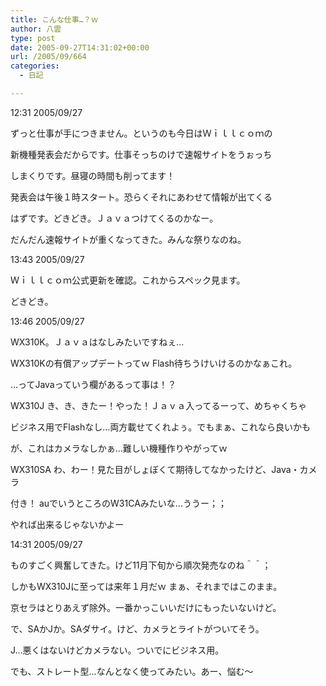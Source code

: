 ```yaml
---
title: こんな仕事…？ｗ
author: 八雲
type: post
date: 2005-09-27T14:31:02+00:00
url: /2005/09/664
categories:
  - 日記

---
```

12:31 2005/09/27
  
ずっと仕事が手につきません。というのも今日はＷｉｌｌｃｏｍの
  
新機種発表会だからです。仕事そっちのけで速報サイトをうぉっち
  
しまくりです。昼寝の時間も削ってます！
  
発表会は午後１時スタート。恐らくそれにあわせて情報が出てくる
  
はずです。どきどき。Ｊａｖａつけてくるのかなー。
  
だんだん速報サイトが重くなってきた。みんな祭りなのね。

13:43 2005/09/27
  
Ｗｉｌｌｃｏｍ公式更新を確認。これからスペック見ます。
  
どきどき。

13:46 2005/09/27
  
WX310K。Ｊａｖａはなしみたいですねぇ…
  
WX310Kの有償アップデートってｗ Flash待ちうけいけるのかなぁこれ。
  
…ってJavaっていう欄があるって事は！？
  
WX310J き、き、きたー！やった！Ｊａｖａ入ってるーって、めちゃくちゃ
  
ビジネス用でFlashなし…両方載せてくれよぅ。でもまぁ、これなら良いかも
  
が、これはカメラなしかぁ…難しい機種作りやがってｗ
  
WX310SA わ、わー！見た目がしょぼくて期待してなかったけど、Java・カメラ
  
付き！ auでいうところのW31CAみたいな…ううー；；
  
やれば出来るじゃないかよー

14:31 2005/09/27
  
ものすごく興奮してきた。けど11月下旬から順次発売なのね＾＾；
  
しかもWX310Jに至っては来年１月だｗ まぁ、それまではこのまま。
  
京セラはとりあえず除外。一番かっこいいだけにもったいないけど。
  
で、SAかJか。SAダサイ。けど、カメラとライトがついてそう。
  
J…悪くはないけどカメラない。ついでにビジネス用。
  
でも、ストレート型…なんとなく使ってみたい。あー、悩む～
